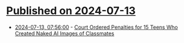 # [Published on 2024-07-13](index.md)

* [2024-07-13, 07:56:00](https://soylentnews.org/article.pl?sid=24/07/12/0449243&from=rss) - [Court Ordered Penalties for 15 Teens Who Created Naked AI Images of Classmates](https://soylentnews.org/article.pl?sid=24/07/12/0449243&from=rss)
